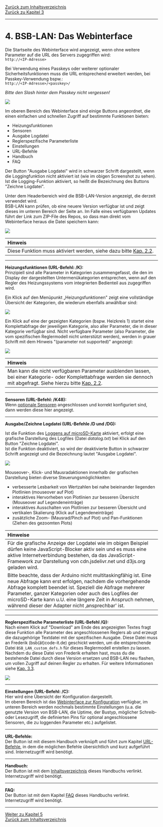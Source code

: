 [Zurück zum Inhaltsverzeichnis](inhaltsverzeichnis.md)  
[Zurück zu Kapitel 3](kap03.md)    
    
---

# 4. BSB-LAN: Das Webinterface
Die Startseite des Webinterface wird angezeigt, wenn ohne weitere
Parameter auf die URL des Servers zugegriffen wird:  
`http://<IP-Adresse>`

Bei Verwendung eines Passkeys oder weiterer optionaler
Sicherheitsfunktionen muss die URL entsprechend erweitert werden, bei
Passkey-Verwendung bspw.:  
`http://<IP-Adresse>/<passkey>/`

*Bitte den Slash hinter dem Passkey nicht vergessen!*
    
<img src="https://raw.githubusercontent.com/1coderookie/BSB-LPB-LAN/master/docs/pics/webinterface_startseite_neu.png">
    
Im oberen Bereich des Webinterface sind einige Buttons angeordnet, die einen einfachen und schnellen Zugriff auf bestimmte Funktionen bieten:  
- Heizungsfunktionen  
- Sensoren  
- Ausgabe Logdatei  
- Reglerspezifische Parameterliste  
- Einstellungen  
- URL-Befehle  
- Handbuch  
- FAQ  
   
Der Button "Ausgabe Logdatei" wird in schwarzer Schrift dargestellt, wenn die Loggingfunktion nicht aktiviert ist (wie im obigen Screenshot zu sehen). Ist die Logging-Funktion aktiviert, so heißt die Bezeichnung des Buttons "Zeichne Logdatei".
  
Unter dem Headerbereich wird die BSB-LAN-Version angezeigt, die derzeit verwendet wird.  
BSB-LAN kann prüfen, ob eine neuere Version verfügbar ist und zeigt dieses im unteren Bereich der Seite an. Im Falle eines verfügbaren Updates führt der Link zum ZIP-File des Repos, so dass man direkt vom Webinterface heraus die Datei speichern kann:  

<img src="https://raw.githubusercontent.com/1coderookie/BSB-LPB-LAN/master/docs/pics/neue_version.png">  

| Hinweis |
|:--------|
| Diese Funktion muss aktiviert werden, siehe dazu bitte [Kap. 2.2](kap02.md#22-konfiguration). |  

---  
   
**Heizungsfunktionen (URL-Befehl: /K):**  
Prinzipiell sind alle Parameter in Kategorien zusammengefasst, die den im Display der dargestellten Untermenükategorien entsprechen, wenn auf den Regler des Heizungssystems vom integrierten Bedienteil aus zugegriffen wird.

Ein Klick auf den Menüpunkt „Heizungsfunktionen" zeigt eine vollständige Übersicht der Kategorien, die wiederum ebenfalls anwählbar sind:
    
<img src="https://raw.githubusercontent.com/1coderookie/BSB-LPB-LAN/master/docs/pics/webinterface_kategorien.png">
    
Ein Klick auf eine der gezeigten Kategorien (bspw. Heizkreis 1) startet eine Komplettabfrage der jeweiligen Kategorie, also aller Parameter, die
in dieser Kategorie verfügbar sind. Nicht verfügbare Parameter (also Parameter, die vom spezifischen Reglermodell nicht unterstützt werden), werden in grauer Schrift mit dem Hinweis "(parameter not supported)" angezeigt:  
    
<img src="https://raw.githubusercontent.com/1coderookie/BSB-LPB-LAN/master/docs/pics/webinterface_kategorie-HK1.png">
    
| Hinweis |
|:--------|
| Man kann die nicht verfügbaren Parameter ausblenden lassen, bei einer Kategorie- oder Komplettabfrage werden sie dennoch mit abgefragt. Siehe hierzu bitte [Kap. 2.2](kap02.md#22-konfiguration). |    
    
---  
   
**Sensoren (URL-Befehl: /K48):**  
Wenn [optionale Sensoren](kap07.md#71-verwendung-optionaler-sensoren-dht22-ds18b20-bme280) angeschlossen und korrekt konfiguriert sind, dann werden diese hier angezeigt.  

<!-- <img src="https://raw.githubusercontent.com/1coderookie/BSB-LPB-LAN/master/docs/pics/webinterface_sensoren.png"> -->

---  
   
**Ausgabe/Zeichne Logdatei (URL-Befehle /D und /DG):**  

Ist die Funktion des [Loggens auf microSD-Karte](kap06.md#61-loggen-von-daten) aktiviert, erfolgt eine grafische Darstellung des Logfiles (Datei *datalog.txt*) bei Klick auf den Button "Zeichne Logdatei".  
Ist die Funktion deaktiviert, so wird der deaktivierte Button in schwarzer Schrift angezeigt und die Bezeichnung lautet "Ausgabe Logdatei".
    
<img src="https://raw.githubusercontent.com/1coderookie/BSB-LPB-LAN/master/docs/pics/webinterface_log_graph_de.png">  
    
Mouseover-, Klick- und Mausradaktionen innerhalb der grafischen Darstellung bieten diverse Steuerungsmöglichkeiten:    
- verbesserte Lesbarkeit von Wertzahlen bei nahe beieinander liegenden Plotlinien (mouseover auf Plot)
- interaktives Hervorheben von Plotlinien zur besseren Übersicht (Mouseover auf Legendeneinträge)
- interaktives Ausschalten von Plotlinien zur besseren Übersicht und vertikalen Skalierung (Klick auf Legendeneinträge)
- zusätzliche Zoom- (Mausrad/Pinch auf Plot) und Pan-Funktionen (Ziehen des gezoomten Plots)
  
  
| Hinweise |
|:---------|
| Für die grafische Anzeige der Logdatei wie im obigen Beispiel dürfen keine JavaScript-Blocker aktiv sein und es muss eine aktive Internetverbindung bestehen, da das JavaScript-Framework zur Darstellung von cdn.jsdelivr.net und d3js.org geladen wird. |
| Bitte beachte, dass der Arduino nicht multitaskingfähig ist. Eine neue Abfrage kann erst erfolgen, nachdem die vorhergehende Abfrage komplett beendet ist. Speziell die Abfrage mehrerer Parameter, ganzer Kategorien oder auch des Logfiles der microSD-Karte kann u.U. eine längere Zeit in Anspruch nehmen, während dieser der Adapter nicht ‚ansprechbar' ist. |

---  
   
**Reglerspezifische Parameterliste (URL-Befehl /Q):**  
Nach einem Klick auf "Download" am Ende des angezeigten Textes fragt diese Funktion alle Parameter des angeschlossenen Reglers ab und erzeugt die dazugehörige Textdatei mit der spezifischen Ausgabe. Diese Datei muss an Frederik (bsb(ät)code-it.de) geschickt werden, um die entsprechende Datei `BSB_LAN_custom_defs.h` für dieses Reglermodell erstellen zu lassen. Nachdem du diese Datei von Frederik erhalten hast, muss du die bestehende Datei durch diese Version ersetzen und BSB-LAN neu flashen, um vollen Zugriff auf deinen Regler zu erhalten. Für weitere Informationen siehe [Kap. 3.3](kap03.md#33-reglerspezifische-parameterliste-erstellen).  
   
<img src="https://raw.githubusercontent.com/1coderookie/BSB-LPB-LAN/master/docs/pics/QD_de.png">  
   
---  
   
**Einstellungen (URL-Befehl: /C):**  
Hier wird eine Übersicht der Konfiguration dargestellt.  
Im oberen Bereich ist das [Webinterface zur Konfiguration](kap02.md#221-konfiguration-mittels-webinterface) verfügbar, im unteren Bereich werden nochmals bestimmte Einstellungen (u.a. die genutzte Version von BSB-LAN, die Uptime, der Bustyp, möglicher Schreib- oder Lesezugriff, die definierten Pins für optional angeschlossene Sensoren, die zu loggenden Parameter etc.) aufgelistet.
   
<!-- <img src="https://raw.githubusercontent.com/1coderookie/BSB-LPB-LAN/master/docs/pics/webinterface_konfig.png">  --> 
   

---  
   
**URL-Befehle:**  
Der Button ist mit diesem Handbuch verknüpft und führt zum Kapitel [URL-Befehle](kap05.md#51-url-befehle), in dem die möglichen Befehle übersichtlich und kurz aufgeführt sind. Internetzugriff wird benötigt.  
   
---  
   
**Handbuch:**  
Der Button ist mit dem [Inhaltsverzeichnis](inhaltsverzeichnis.md) dieses Handbuchs verlinkt. Internetzugriff wird benötigt.  
   
---  
   
**FAQ:**  
Der Button ist mit dem Kapitel [FAQ](kap15.md) dieses Handbuchs verlinkt. Internetzugriff wird benötigt.
    
---
    

     
[Weiter zu Kapitel 5](kap05.md)      
[Zurück zum Inhaltsverzeichnis](inhaltsverzeichnis.md)   
    

